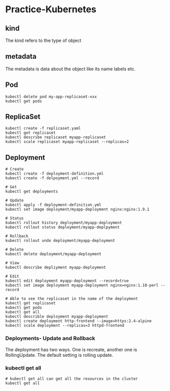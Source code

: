 # Practice-Kubernetes

## kind
The kind refers to the type of object

## metadata
The metadata is data about the object like its name labels etc.
## Pod
```
kubectl delete pod my-app-replicaset-xxx
kubectl get pods
```

## ReplicaSet
```
kubectl create -f replicaset.yaml
kubectl get replicaset
kubectl describe replicaset myapp-replicaset
kubectl scale replicaset myapp-replicaset --replicas=2
```

## Deployment
```
# Create
kubectl create -f deployment-definition.yml
kubectl create -f delpoyment.yml --record

# Get
kubectl get deployments

# Update
kubectl apply -f deployment-definition.yml
kubectl set image deployment/myapp-deployment nginx:nginx:1.9.1

# Status
kubectl rollout history deployment/myapp-deployment
kubectl rollout status deployment/myapp-deplpyment

# Rollback
kubectl rollout undo deployment/myapp-deployment

# Delete
kubectl delete deployment/myapp-deployment

# View
kubectl describe depliyment myapp-deployment

# Edit
kubectl edit deployment myapp-deployment --record=true
kubectl set image deployment myapp-deployment nginx=nginx:1.18-perl --record

# Able to see the replicaset in the name of the deployment
kubectl get replicaset
kubectl get pods
kubectl get all
kubectl describle deployment myapp-deployment
kubectl create deployment http-frontend --image=https:2.4-alpine
kubectl scale deployment --replicas=3 httpd-frontend
```

### Deployments- Update and Rollback
The deployment has two ways. One is recreate, another one is RollingUpdate. The default setting is rolling update.

### kubectl get all
```
# kubectl get all can get all the resources in the cluster
kubectl get all
```